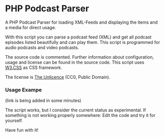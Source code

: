 # PHP Podcast Parser
A PHP Podcast Parser for loading XML-Feeds and displaying the items and a media for direct usage.

With this script you can parse a podcast feed (XML) and get all podcast episodes listed beautifully and can play them. This script is programmed for audio podcasts and video podcasts.

The source code is commented. Further information about configuration, usage and license can be found in the source code.
This script uses [W3.CSS](https://www.w3schools.com/w3css/) as CSS framework.

The license is [The Unlicence](https://unlicense.org/) (CC0, Public Domain).

### Usage Exampe
(link is being added in some minutes)

The script works, but I consider the current status as experimental. If something is not working properly somewhere: Edit the code and try it for yourself. 

Have fun with it!
